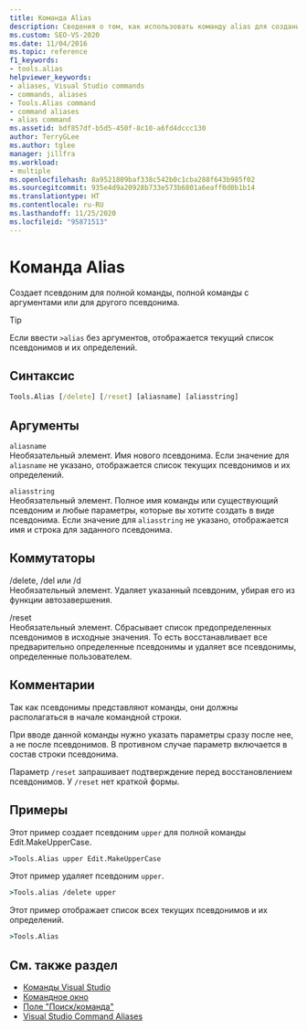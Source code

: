 ```yaml
---
title: Команда Alias
description: Сведения о том, как использовать команду alias для создания псевдонима для полной команды, полной команды с аргументами или для другого псевдонима.
ms.custom: SEO-VS-2020
ms.date: 11/04/2016
ms.topic: reference
f1_keywords:
- tools.alias
helpviewer_keywords:
- aliases, Visual Studio commands
- commands, aliases
- Tools.Alias command
- command aliases
- alias command
ms.assetid: bdf857df-b5d5-450f-8c10-a6fd4dccc130
author: TerryGLee
ms.author: tglee
manager: jillfra
ms.workload:
- multiple
ms.openlocfilehash: 8a9521809baf338c542b0c1cba288f643b985f02
ms.sourcegitcommit: 935e4d9a20928b733e573b6801a6eaff0d0b1b14
ms.translationtype: HT
ms.contentlocale: ru-RU
ms.lasthandoff: 11/25/2020
ms.locfileid: "95871513"
---
```

# <a name="alias-command"></a>Команда Alias
Создает псевдоним для полной команды, полной команды с аргументами или для другого псевдонима.

> [!TIP]
> Если ввести `>alias` без аргументов, отображается текущий список псевдонимов и их определений.

## <a name="syntax"></a>Синтаксис

```cmd
Tools.Alias [/delete] [/reset] [aliasname] [aliasstring]
```

## <a name="arguments"></a>Аргументы
`aliasname`\
Необязательный элемент. Имя нового псевдонима. Если значение для `aliasname` не указано, отображается список текущих псевдонимов и их определений.

`aliasstring`\
Необязательный элемент. Полное имя команды или существующий псевдоним и любые параметры, которые вы хотите создать в виде псевдонима. Если значение для `aliasstring` не указано, отображается имя и строка для заданного псевдонима.

## <a name="switches"></a>Коммутаторы
/delete, /del или /d\
Необязательный элемент. Удаляет указанный псевдоним, убирая его из функции автозавершения.

/reset\
Необязательный элемент. Сбрасывает список предопределенных псевдонимов в исходные значения. То есть восстанавливает все предварительно определенные псевдонимы и удаляет все псевдонимы, определенные пользователем.

## <a name="remarks"></a>Комментарии
Так как псевдонимы представляют команды, они должны располагаться в начале командной строки.

При вводе данной команды нужно указать параметры сразу после нее, а не после псевдонимов. В противном случае параметр включается в состав строки псевдонима.

Параметр `/reset` запрашивает подтверждение перед восстановлением псевдонимов. У `/reset` нет краткой формы.

## <a name="examples"></a>Примеры
Этот пример создает псевдоним `upper` для полной команды Edit.MakeUpperCase.

```cmd
>Tools.Alias upper Edit.MakeUpperCase
```

Этот пример удаляет псевдоним `upper`.

```cmd
>Tools.alias /delete upper
```

Этот пример отображает список всех текущих псевдонимов и их определений.

```cmd
>Tools.Alias
```

## <a name="see-also"></a>См. также раздел

- [Команды Visual Studio](../../ide/reference/visual-studio-commands.md)
- [Командное окно](../../ide/reference/command-window.md)
- [Поле "Поиск/команда"](../../ide/find-command-box.md)
- [Visual Studio Command Aliases](../../ide/reference/visual-studio-command-aliases.md)
